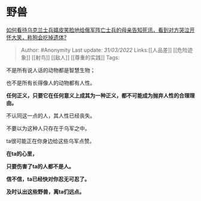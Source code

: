 # 野兽
[如何看待乌克兰士兵嬉皮笑脸地给俄军阵亡士兵的母亲告知死讯，看到对方哭泣开怀大笑，称狗会吃掉遗体?](https://www.zhihu.com/question/524186632/answer/2410557436)

> Author: #Anonymity 
> Last update: *31/03/2022* 
> Links:[[人品差]] [[危险迹象]] [[射鸟]] [[敌人]] [[尊重的实践]]
> Tags: 

不是所有说人话的动物都是智慧生物；

也不是所有长得像人的动物都有人性。

  

**任何正义，只要它在任何意义上成其为一种正义，都不可能成为抛弃人性的合理理由。**

不认同这一点的人，其人性已经丧失。

  

不要以为这种人只存在于乌军之中。

ta很可能正在你身边给这些乌军点赞。

  

**在ta的心里，**

**只要伤害了ta的人都不是人。**

  

**信不信，ta已经快对你忍无可忍了。**

  

**及时认出这些野兽，离ta们远点。**


